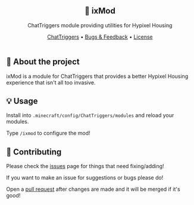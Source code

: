 <div align="center">
    <h2>🚪 ixMod</h2>
    <p>ChatTriggers module providing utilities for Hypixel Housing</p>
    <a href="https://www.chattriggers.com/modules/v/Housetils">ChatTriggers</a>
    •
    <a href="https://github.com/NoahTheNerd/ixMod/issues">Bugs & Feedback</a>
    •
    <a href="./LICENSE">License</a>
</div>
<br>

## 📕 About the project
ixMod is a module for ChatTriggers that provides a better Hypixel Housing experience that isn't all too invasive.

## 💡 Usage
Install into `.minecraft/config/ChatTriggers/modules` and reload your modules.

Type `/ixmod` to configure the mod!

## 🎨 Contributing
Please check the [issues](https://github.com/noahthenerd/ixmod/issues) page for things that need fixing/adding!

If you want to make an issue for suggestions or bugs please do!

Open a [pull request](https://github.com/noahthenerd/ixmod/pulls) after changes are made and it will be merged if it's good!